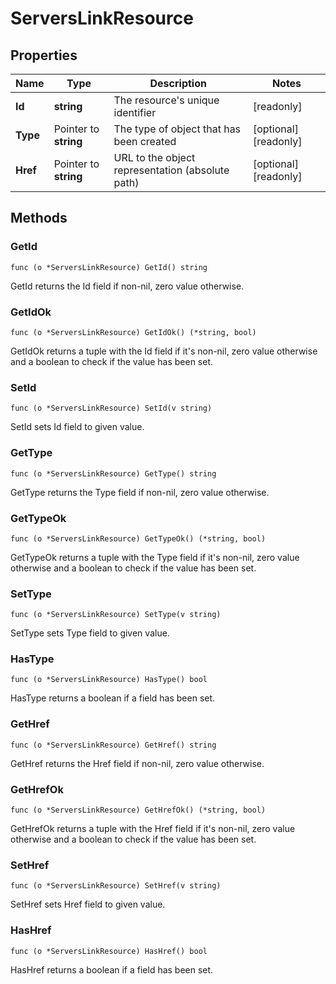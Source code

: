 # ServersLinkResource



## Properties

|Name | Type | Description | Notes|
|------------ | ------------- | ------------- | -------------|
|**Id** | **string** | The resource&#39;s unique identifier | [readonly] |
|**Type** | Pointer to **string** | The type of object that has been created | [optional] [readonly] |
|**Href** | Pointer to **string** | URL to the object representation (absolute path) | [optional] [readonly] |

## Methods


### GetId

`func (o *ServersLinkResource) GetId() string`

GetId returns the Id field if non-nil, zero value otherwise.

### GetIdOk

`func (o *ServersLinkResource) GetIdOk() (*string, bool)`

GetIdOk returns a tuple with the Id field if it's non-nil, zero value otherwise
and a boolean to check if the value has been set.

### SetId

`func (o *ServersLinkResource) SetId(v string)`

SetId sets Id field to given value.


### GetType

`func (o *ServersLinkResource) GetType() string`

GetType returns the Type field if non-nil, zero value otherwise.

### GetTypeOk

`func (o *ServersLinkResource) GetTypeOk() (*string, bool)`

GetTypeOk returns a tuple with the Type field if it's non-nil, zero value otherwise
and a boolean to check if the value has been set.

### SetType

`func (o *ServersLinkResource) SetType(v string)`

SetType sets Type field to given value.

### HasType

`func (o *ServersLinkResource) HasType() bool`

HasType returns a boolean if a field has been set.

### GetHref

`func (o *ServersLinkResource) GetHref() string`

GetHref returns the Href field if non-nil, zero value otherwise.

### GetHrefOk

`func (o *ServersLinkResource) GetHrefOk() (*string, bool)`

GetHrefOk returns a tuple with the Href field if it's non-nil, zero value otherwise
and a boolean to check if the value has been set.

### SetHref

`func (o *ServersLinkResource) SetHref(v string)`

SetHref sets Href field to given value.

### HasHref

`func (o *ServersLinkResource) HasHref() bool`

HasHref returns a boolean if a field has been set.



